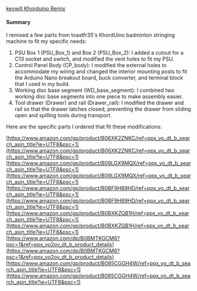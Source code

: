 

[kevwill Khorduino Remix](https://www.thingiverse.com/thing:6637585)

#### Summary

I remixed a few parts from toastfr35's KhordUino badminton stringing machine to fit my specific needs:

1.  PSU Box 1 (PSU_Box_1) and Box 2 (PSU_Box_2): I added a cutout for a C13 socket and switch, and modified the vent holes to fit my PSU.
2.  Control Panel Body (CP_body): I modified the external holes to accommodate my wiring and changed the interior mounting posts to fit the Arduino Nano breakout board, buck converter, and terminal block that I used in my build.
3.  Working disc base segment (WD_base_segment): I combined two working disc base segments into one piece to make assembly easier.
4.  Tool drawer (Drawer) and rail (Drawer_rail): I modified the drawer and rail so that the drawer latches closed, preventing the drawer from sliding open and spilling tools during transport.

Here are the specific parts I ordered that fit these modifications:

[https://www.amazon.com/gp/product/B06XK2ZNKC/ref=ppx_yo_dt_b_search_asin_title?ie=UTF8&psc=1](https://www.amazon.com/gp/product/B06XK2ZNKC/ref=ppx_yo_dt_b_search_asin_title?ie=UTF8&psc=1)  
[https://www.amazon.com/gp/product/B09LGX9MQX/ref=ppx_yo_dt_b_search_asin_title?ie=UTF8&psc=1](https://www.amazon.com/gp/product/B09LGX9MQX/ref=ppx_yo_dt_b_search_asin_title?ie=UTF8&psc=1)  
[https://www.amazon.com/gp/product/B0BF9H89HD/ref=ppx_yo_dt_b_search_asin_title?ie=UTF8&psc=1](https://www.amazon.com/gp/product/B0BF9H89HD/ref=ppx_yo_dt_b_search_asin_title?ie=UTF8&psc=1)  
[https://www.amazon.com/gp/product/B0BXKZQB1H/ref=ppx_yo_dt_b_search_asin_title?ie=UTF8&psc=1](https://www.amazon.com/gp/product/B0BXKZQB1H/ref=ppx_yo_dt_b_search_asin_title?ie=UTF8&psc=1)  
[https://www.amazon.com/dp/B0BMTKGCM6?psc=1&ref=ppx_yo2ov_dt_b_product_details](https://www.amazon.com/dp/B0BMTKGCM6?psc=1&ref=ppx_yo2ov_dt_b_product_details)  
[https://www.amazon.com/gp/product/B085CGGH4W/ref=ppx_yo_dt_b_search_asin_title?ie=UTF8&psc=1](https://www.amazon.com/gp/product/B085CGGH4W/ref=ppx_yo_dt_b_search_asin_title?ie=UTF8&psc=1)